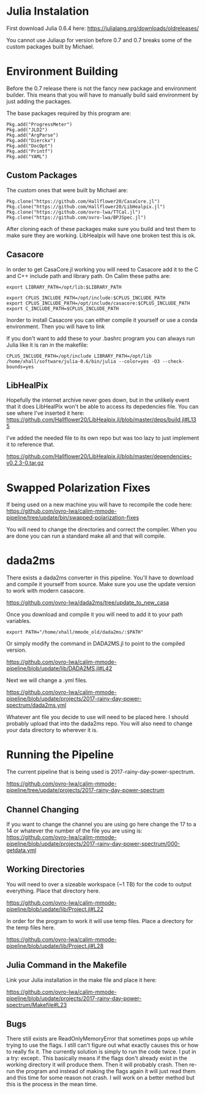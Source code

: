 # Julia Instalation

First download Julia 0.6.4 here:
https://julialang.org/downloads/oldreleases/

You cannot use Juliaup for version before 0.7 and 0.7 breaks some of the custom packages built by Michael.

# Environment Building

Before the 0.7 release there is not the fancy new package and environment builder. This means that you will have to manually build said environment by just adding the packages.

The base packages required by this program are:

```
Pkg.add("ProgressMeter")
Pkg.add("JLD2")
Pkg.add("ArgParse")
Pkg.add("Dierckx")
Pkg.add("DocOpt")
Pkg.add("Printf")
Pkg.add("YAML")
```

## Custom Packages

The custom ones that were built by Michael are:

```
Pkg.clone("https://github.com/Hallflower20/CasaCore.jl")
Pkg.clone("https://github.com/Hallflower20/LibHealpix.jl")
Pkg.clone("https://github.com/ovro-lwa/TTCal.jl")
Pkg.clone("https://github.com/ovro-lwa/BPJSpec.jl")
```

After cloning each of these packages make sure you build and test them to make sure they are working. LibHealpix will have one broken test this is ok.

## Casacore
In order to get CasaCore.jl working you will need to Casacore add it to the C and C++ include path and library path. On Calim these paths are:

```
export LIBRARY_PATH=/opt/lib:$LIBRARY_PATH

export CPLUS_INCLUDE_PATH=/opt/include:$CPLUS_INCLUDE_PATH
export CPLUS_INCLUDE_PATH=/opt/include/casacore:$CPLUS_INCLUDE_PATH
export C_INCLUDE_PATH=$CPLUS_INCLUDE_PATH
```

Inorder to install Casacore you can either compile it yourself or use a conda environment. Then you will have to link

If you don't want to add these to your .bashrc program you can always run Julia like it is ran in the makefile:

```
CPLUS_INCLUDE_PATH=/opt/include LIBRARY_PATH=/opt/lib /home/xhall/software/julia-0.6/bin/julia --color=yes -O3 --check-bounds=yes
```

## LibHealPix

Hopefully the internet archive never goes down, but in the unlikely event that it does LibHealPix won't be able to access its depedencies file. You can see where I've inserted it here:
https://github.com/Hallflower20/LibHealpix.jl/blob/master/deps/build.jl#L135

I've added the needed file to its own repo but was too lazy to just implement it to reference that.

https://github.com/Hallflower20/LibHealpix.jl/blob/master/dependencies-v0.2.3-0.tar.gz

# Swapped Polarization Fixes

If being used on a new machine you will have to recompile the code here:
https://github.com/ovro-lwa/calim-mmode-pipeline/tree/update/bin/swapped-polarization-fixes

You will need to change the directories and correct the compiler. When you are done you can run a standard make all and that will compile.

# dada2ms

There exists a dada2ms converter in this pipeline. You'll have to download and compile it yourself from source. Make sure you use the update version to work with modern casacore.

https://github.com/ovro-lwa/dada2ms/tree/update_to_new_casa

Once you download and compile it you will need to add it to your path variables.

```
export PATH="/home/xhall/mmode_old/dada2ms/:$PATH"
```

Or simply modify the command in DADA2MS.jl to point to the compiled version.

https://github.com/ovro-lwa/calim-mmode-pipeline/blob/update/lib/DADA2MS.jl#L42

Next we will change a .yml files.

https://github.com/ovro-lwa/calim-mmode-pipeline/blob/update/projects/2017-rainy-day-power-spectrum/dada2ms.yml

Whatever ant file you decide to use will need to be placed here. I should probably upload that into the dada2ms repo. You will also need to change your data directory to wherever it is.

# Running the Pipeline
The current pipeline that is being used is 2017-rainy-day-power-spectrum.

https://github.com/ovro-lwa/calim-mmode-pipeline/tree/update/projects/2017-rainy-day-power-spectrum

## Channel Changing
If you want to change the channel you are using go here change the 17 to a 14 or whatever the number of the file you are using is:
https://github.com/ovro-lwa/calim-mmode-pipeline/blob/update/projects/2017-rainy-day-power-spectrum/000-getdata.yml

## Working Directories

You will need to over a sizeable workspace (~1 TB) for the code to output everything. Place that directory here.

https://github.com/ovro-lwa/calim-mmode-pipeline/blob/update/lib/Project.jl#L22

In order for the program to work it will use temp files. Place a directory for the temp files here.

https://github.com/ovro-lwa/calim-mmode-pipeline/blob/update/lib/Project.jl#L28

## Julia Command in the Makefile

Link your Julia installation in the make file and place it here:

https://github.com/ovro-lwa/calim-mmode-pipeline/blob/update/projects/2017-rainy-day-power-spectrum/Makefile#L23

## Bugs

There still exists are ReadOnlyMemoryError that sometimes pops up while trying to use the flags. I still can't figure out what exactly causes this or how to really fix it. The currently solution is simply to run the code twice. I put in a try: except:. This basically means if the flags don't already exist in the working directory it will produce them. Then it will probably crash. Then re-run the program and instead of making the flags again it will just read them and this time for some reason not crash. I will work on a better method but this is the process in the mean time.

